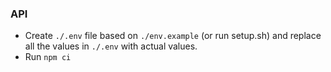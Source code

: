 ### API

- Create `./.env` file based on `./env.example` (or run setup.sh) and replace all the values in `./.env` with actual values.
- Run `npm ci`
